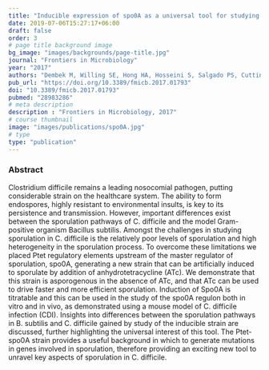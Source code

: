```yaml
---
title: "Inducible expression of spo0A as a universal tool for studying sporulation in Clostridium difficile"
date: 2019-07-06T15:27:17+06:00
draft: false
order: 3
# page title background image
bg_image: "images/backgrounds/page-title.jpg"
journal: "Frontiers in Microbiology"
year: "2017"
authors: "Dembek M, Willing SE, Hong HA, Hosseini S, Salgado PS, Cutting SM"
pub_url: "https://doi.org/10.3389/fmicb.2017.01793"
doi: "10.3389/fmicb.2017.01793"
pubmed: "28983286"
# meta description
description : "Frontiers in Microbiology, 2017"
# course thumbnail
image: "images/publications/spo0A.jpg"
# type
type: "publication"
---
```



### Abstract

Clostridium difficile remains a leading nosocomial pathogen, putting considerable strain on the healthcare system. The ability to form endospores, highly resistant to environmental insults, is key to its persistence and transmission. However, important differences exist between the sporulation pathways of C. difficile and the model Gram-positive organism Bacillus subtilis. Amongst the challenges in studying sporulation in C. difficile is the relatively poor levels of sporulation and high heterogeneity in the sporulation process. To overcome these limitations we placed Ptet regulatory elements upstream of the master regulator of sporulation, spo0A, generating a new strain that can be artificially induced to sporulate by addition of anhydrotetracycline (ATc). We demonstrate that this strain is asporogenous in the absence of ATc, and that ATc can be used to drive faster and more efficient sporulation. Induction of Spo0A is titratable and this can be used in the study of the spo0A regulon both in vitro and in vivo, as demonstrated using a mouse model of C. difficile infection (CDI). Insights into differences between the sporulation pathways in B. subtilis and C. difficile gained by study of the inducible strain are discussed, further highlighting the universal interest of this tool. The Ptet-spo0A strain provides a useful background in which to generate mutations in genes involved in sporulation, therefore providing an exciting new tool to unravel key aspects of sporulation in C. difficile.
